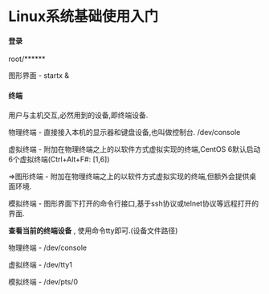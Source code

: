 # Linux系统基础使用入门

#### 登录

root/\*\*\*\*\*\*

图形界面 - startx &

#### 终端

用户与主机交互,必然用到的设备,即终端设备.

物理终端 - 直接接入本机的显示器和键盘设备,也叫做控制台. /dev/console

虚拟终端 - 附加在物理终端之上的以软件方式虚拟实现的终端,CentOS 6默认启动6个虚拟终端\(Ctrl+Alt+F\#: \[1,6\]\)

=&gt;图形终端 - 附加在物理终端之上的以软件方式虚拟实现的终端,但额外会提供桌面环境.

模拟终端 - 图形界面下打开的命令行接口,基于ssh协议或telnet协议等远程打开的界面.

**查看当前的终端设备** , 使用命令tty即可.\(设备文件路径\)

物理终端 - /dev/console

虚拟终端 - /dev/tty1

模拟终端 - /dev/pts/0

